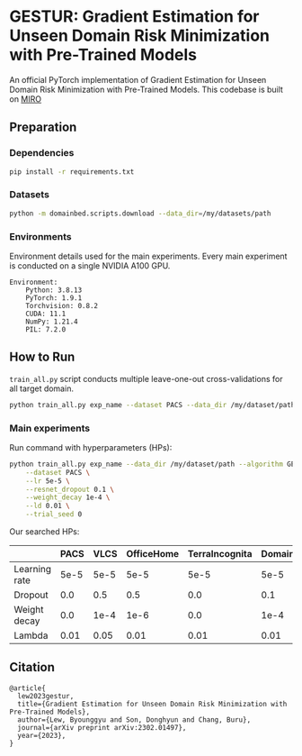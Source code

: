 # GESTUR: Gradient Estimation for Unseen Domain Risk Minimization with Pre-Trained Models

An official PyTorch implementation of Gradient Estimation for Unseen Domain Risk Minimization with Pre-Trained Models.
This codebase is built on [MIRO](https://github.com/kakaobrain/miro)

## Preparation

### Dependencies

```sh
pip install -r requirements.txt
```

### Datasets

```sh
python -m domainbed.scripts.download --data_dir=/my/datasets/path
```

### Environments

Environment details used for the main experiments. Every main experiment is conducted on a single NVIDIA A100 GPU.

```
Environment:
	Python: 3.8.13
	PyTorch: 1.9.1
	Torchvision: 0.8.2
	CUDA: 11.1
	NumPy: 1.21.4
	PIL: 7.2.0
```

## How to Run

`train_all.py` script conducts multiple leave-one-out cross-validations for all target domain.

```sh
python train_all.py exp_name --dataset PACS --data_dir /my/dataset/path --algorithm GESTUR
```


### Main experiments

Run command with hyperparameters (HPs):

```sh
python train_all.py exp_name --data_dir /my/dataset/path --algorithm GESTUR \
    --dataset PACS \
    --lr 5e-5 \
    --resnet_dropout 0.1 \
    --weight_decay 1e-4 \
    --ld 0.01 \
    --trial_seed 0
```

Our searched HPs:

|               | PACS | VLCS | OfficeHome | TerraIncognita | DomainNet |
| ------------- | ---- | ---- | ---------- | -------------- | --------- |
| Learning rate | 5e-5 | 5e-5 | 5e-5       | 5e-5           | 5e-5      |
| Dropout       | 0.0  | 0.5  | 0.5        | 0.0            | 0.1       |
| Weight decay  | 0.0  | 1e-4 | 1e-6       | 0.0            | 1e-4      |
| Lambda        | 0.01 | 0.05 | 0.01       | 0.01           | 0.01      |

## Citation
```
@article{
  lew2023gestur,
  title={Gradient Estimation for Unseen Domain Risk Minimization with Pre-Trained Models},
  author={Lew, Byounggyu and Son, Donghyun and Chang, Buru},
  journal={arXiv preprint arXiv:2302.01497},
  year={2023},
}
```

